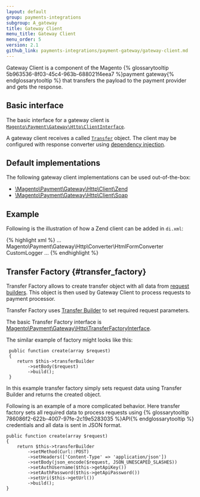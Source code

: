 ```yaml
---
layout: default
group: payments-integrations
subgroup: A_gateway
title: Gateway Client
menu_title: Gateway Client
menu_order: 5
version: 2.1
github_link: payments-integrations/payment-gateway/gateway-client.md
---
```


Gateway Client is a component of the Magento {% glossarytooltip 5b963536-8f03-45c4-963b-688021f4eea7 %}payment gateway{% endglossarytooltip %} that transfers the payload to the payment provider and gets the response.

## Basic interface 

The basic interface for a gateway client is [`Magento\Payment\Gateway\Http\ClientInterface`]({{site.mage2000url}}app/code/Magento/Payment/Gateway/Http/ClientInterface.php).

A gateway client receives a called [`Transfer`](#transfer_factory) object. The client may be configured with response converter using [dependency injection]({{page.baseurl}}/extension-dev-guide/depend-inj.html).

## Default implementations
The following gateway client implementations can be used out-of-the-box:

* [\Magento\Payment\Gateway\Http\Client\Zend]({{site.mage2000url}}app/code/Magento/Payment/Gateway/Http/Client/Zend.php)
* [\Magento\Payment\Gateway\Http\Client\Soap]({{site.mage2000url}}app/code/Magento/Payment/Gateway/Http/Client/Soap.php)

## Example
Following is the illustration of how a Zend client can be added in `di.xml`:

{% highlight xml %}
...
<virtualType name="HtmlConverterZendClient" type="Magento\Payment\Gateway\Http\Client\Zend">
    <arguments>
        <argument name="converter" xsi:type="object">Magento\Payment\Gateway\Http\Converter\HtmlFormConverter</argument>
        <argument name="logger" xsi:type="object">CustomLogger</argument>
    </arguments>
</virtualType>
...
{% endhighlight %}

## Transfer Factory {#transfer_factory}

Transfer Factory allows to create transfer object with all data from [request builders]({{page.baseurl}}/payments-integrations/payment-gateway/request-builder.html). This object is then used by Gateway Client to process requests to payment processor.

Transfer Factory uses [Transfer Builder]({{site.mage2000url}}app/code/Magento/Payment/Gateway/Http/TransferBuilder.php) to set required request parameters. 

The basic Transfer Factory interface is [Magento\Payment\Gateway\Http\TransferFactoryInterface]({{site.mage2000url}}app/code/Magento/Payment/Gateway/Http/TransferFactoryInterface.php).

The similar example of factory might looks like this:

``` php?start_inline=1
 public function create(array $request)
 {
    return $this->transferBuilder
        ->setBody($request)
        ->build();
 }
```

In this example transfer factory simply sets request data using Transfer Builder and returns the created object.

Following is an example of a more complicated behavior. Here transfer factory sets all required data to process requests using {% glossarytooltip 786086f2-622b-4007-97fe-2c19e5283035 %}API{% endglossarytooltip %} credentials and all data is sent in JSON format.

``` php?start_inline=1
public function create(array $request)
{
    return $this->transferBuilder
        ->setMethod(Curl::POST)
        ->setHeaders(['Content-Type' => 'application/json'])
        ->setBody(json_encode($request, JSON_UNESCAPED_SLASHES))
        ->setAuthUsername($this->getApiKey())
        ->setAuthPassword($this->getApiPassword())
        ->setUri($this->getUrl())
        ->build();
}
```


